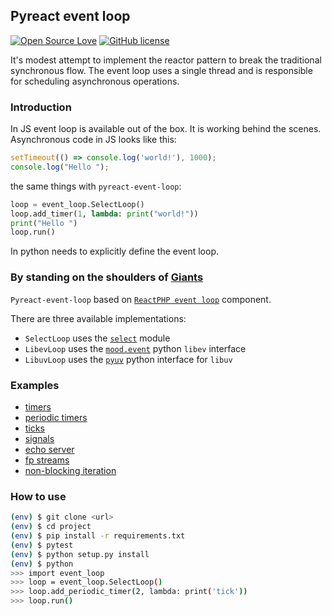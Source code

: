## Pyreact event loop

[![Open Source Love](https://badges.frapsoft.com/os/v1/open-source.png?v=103)](https://github.com/mapogolions/pyreact-event-loop) [![GitHub license](https://img.shields.io/github/license/Naereen/StrapDown.js.svg)](./LICENSE.txt)

It's modest attempt to implement the reactor pattern to break the traditional synchronous flow. The event loop uses a single thread and is responsible for scheduling asynchronous operations.


### Introduction

In JS event loop is available out of the box. It is working behind the scenes. Asynchronous code in JS looks like this:

```js
setTimeout(() => console.log('world!'), 1000);
console.log("Hello ");
```

the same things with `pyreact-event-loop`:

```python
loop = event_loop.SelectLoop()
loop.add_timer(1, lambda: print("world!"))
print("Hello ")
loop.run()
```

In python needs to explicitly define the event loop.


### By standing on the shoulders of [Giants](https://reactphp.org/event-loop/)

`Pyreact-event-loop` based on [`ReactPHP event loop`](https://reactphp.org/event-loop/) component.

There are three available implementations:

* `SelectLoop` uses the [`select`](https://docs.python.org/3/library/select.html) module
* `LibevLoop` uses the [`mood.event`](https://github.com/lekma/mood.event) python `libev` interface
* `LibuvLoop` uses the [`pyuv`](https://github.com/saghul/pyuv) python interface for `libuv`


### Examples

* [timers](./examples/01-timers.md)
* [periodic timers](./examples/02-periodic.md)
* [ticks](./examples/03-ticks.md)
* [signals](./examples/04-signals.md)
* [echo server](./examples/05-echo-server.md)
* [fp streams](./examples/06-fp-streams.md)
* [non-blocking iteration](./examples/07-non-blocking-iteration.md)


### How to use

```sh
(env) $ git clone <url>
(env) $ cd project
(env) $ pip install -r requirements.txt
(env) $ pytest
(env) $ python setup.py install
(env) $ python
>>> import event_loop
>>> loop = event_loop.SelectLoop()
>>> loop.add_periodic_timer(2, lambda: print('tick'))
>>> loop.run()
```
